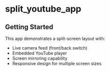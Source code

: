 # split_youtube_app

## Getting Started

This app demonstrates a split-screen layout with:
- Live camera feed (front/back switch)
- Embedded YouTube player
- Screen mirroring capability
- Responsive design for multiple screen sizes

